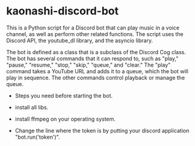 # kaonashi-discord-bot

This is a Python script for a Discord bot that can play music in a voice channel, as well as perform other related functions. The script uses the Discord API, the youtube_dl library, and the asyncio library.

The bot is defined as a class that is a subclass of the Discord Cog class. The bot has several commands that it can respond to, such as "play," "pause," "resume," "stop," "skip," "queue," and "clear." The "play" command takes a YouTube URL and adds it to a queue, which the bot will play in sequence. The other commands control playback or manage the queue.


- Steps you need before starting the bot.

- install all libs.
- install ffmpeg on your operating system.
- Change the line where the token is by putting your discord application "bot.run('token')".
